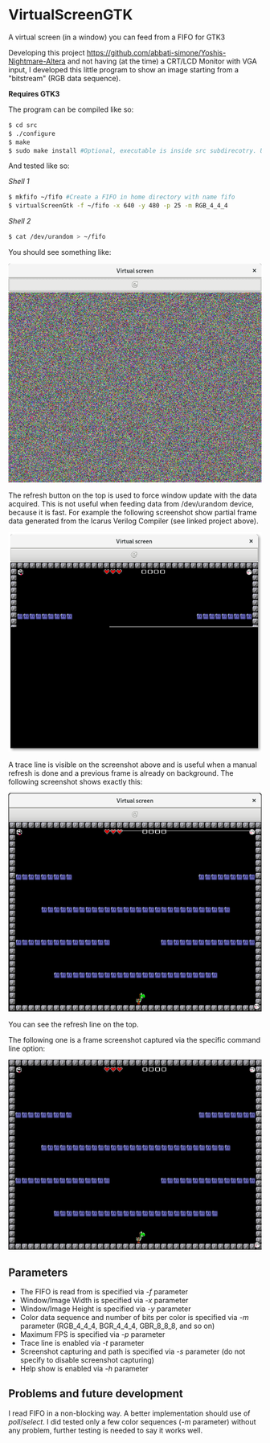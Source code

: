 # VirtualScreenGTK
A virtual screen (in a window) you can feed from a FIFO for GTK3

Developing this project https://github.com/abbati-simone/Yoshis-Nightmare-Altera and not having (at the time) a CRT/LCD Monitor with VGA input, I developed this little program to show an image starting from a "bitstream" (RGB data sequence).

**Requires GTK3**

The program can be compiled like so:
```bash
$ cd src
$ ./configure
$ make
$ sudo make install #Optional, executable is inside src subdirecotry. Use su -c 'make install' if your system does not have sudo
```

And tested like so:

*Shell 1*
```bash
$ mkfifo ~/fifo #Create a FIFO in home directory with name fifo
$ virtualScreenGtk -f ~/fifo -x 640 -y 480 -p 25 -m RGB_4_4_4
```

*Shell 2*
```bash
$ cat /dev/urandom > ~/fifo
```


You should see something like:

![VirtualScreenGTK random data test](https://github.com/abbati-simone/VirtualScreenGTK/blob/master/doc/images/Screenshot_1.png "VirtualScreenGTK random data test")

The refresh button on the top is used to force window update with the data acquired. This is not useful when feeding data from /dev/urandom device, because it is fast.
For example the following screenshot show partial frame data generated from the Icarus Verilog Compiler (see linked project above).

![VirtualScreenGTK partial frame](https://github.com/abbati-simone/VirtualScreenGTK/blob/master/doc/images/Screenshot_2.png "VirtualScreenGTK partial frame")

A trace line is visible on the screenshot above and is useful when a manual refresh is done and a previous frame is already on background.
The following screenshot shows exactly this:

![VirtualScreenGTK partial frame 2](https://github.com/abbati-simone/VirtualScreenGTK/blob/master/doc/images/Screenshot_3.png "VirtualScreenGTK partial frame 2")

You can see the refresh line on the top.

The following one is a frame screenshot captured via the specific command line option:

![VirtualScreenGTK screenshot via option](https://github.com/abbati-simone/VirtualScreenGTK/blob/master/doc/images/Screenshot_4.jpg "VirtualScreenGTK screenshot via option")

Parameters
----------
 * The FIFO is read from is specified via *-f* parameter
 * Window/Image Width is specified via *-x* parameter
 * Window/Image Height is specified via *-y* parameter
 * Color data sequence and number of bits per color is specified via *-m* parameter (RGB_4_4_4, BGR_4_4_4, GBR_8_8_8, and so on)
 * Maximum FPS is specified via *-p* parameter
 * Trace line is enabled via *-t* parameter
 * Screenshot capturing and path is specified via *-s* parameter (do not specify to disable screenshot capturing)
 * Help show is enabled via *-h* parameter

Problems and future development
-------------------------------
I read FIFO in a non-blocking way. A better implementation should use of *poll*/*select*.
I did tested only a few color sequences (*-m* parameter) without any problem, further testing is needed to say it works well.

